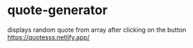 # quote-generator
displays random quote from array after clicking on the button
https://quotesss.netlify.app/
